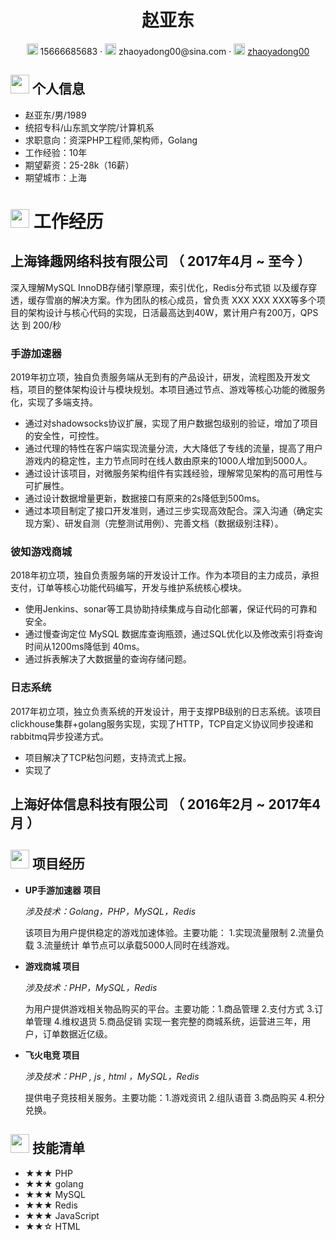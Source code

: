  <center>
     <h1>赵亚东</h1>
     <div>
         <span>
             <img src="assets/phone-solid.svg" width="18px">
             15666685683
         </span>
         ·
         <span>
             <img src="assets/envelope-solid.svg" width="18px">
             zhaoyadong00@sina.com
         </span>
         ·
         <span>
             <img src="assets/github-brands.svg" width="18px">
             <a href="https://github.com/zhaoyadong00">zhaoyadong00</a>
         </span>
     </div>
 </center>

 ## <img src="assets/info-circle-solid.svg" width="30px"> 个人信息 

 - 赵亚东/男/1989
 - 统招专科/山东凯文学院/计算机系
 - 求职意向：资深PHP工程师,架构师，Golang
 - 工作经验：10年
 - 期望薪资：25-28k（16薪）
 - 期望城市：上海

# <img src="assets/briefcase-solid.svg" width="30px"> 工作经历
## 上海锋趣网络科技有限公司 （ 2017年4月 ~ 至今 ）
深入理解MySQL InnoDB存储引擎原理，索引优化，Redis分布式锁 以及缓存穿透，缓存雪崩的解决方案。作为团队的核心成员，曾负责 XXX XXX XXX等多个项目的架构设计与核心代码的实现，日活最高达到40W，累计用户有200万，QPS 达 到 200/秒
### 手游加速器
2019年初立项，独自负责服务端从无到有的产品设计，研发，流程图及开发文档，项目的整体架构设计与模块规划。本项目通过节点、游戏等核心功能的微服务化，实现了多端支持。
- 通过对shadowsocks协议扩展，实现了用户数据包级别的验证，增加了项目的安全性，可控性。
- 通过代理的特性在客户端实现流量分流，大大降低了专线的流量，提高了用户游戏内的稳定性，主力节点同时在线人数由原来的1000人增加到5000人。
- 通过设计该项目，对微服务架构组件有实践经验，理解常见架构的高可用性与可扩展性。
- 通过设计数据增量更新，数据接口有原来的2s降低到500ms。
- 通过本项目制定了接口开发准则，通过三步实现高效配合。深入沟通（确定实现方案）、研发自测（完整测试用例）、完善文档（数据级别注释）。

### 彼知游戏商城
2018年初立项，独自负责服务端的开发设计工作。作为本项目的主力成员，承担支付，订单等核心功能代码编写，开发与维护系统核心模块。
- 使用Jenkins、sonar等工具协助持续集成与自动化部署，保证代码的可靠和安全。
- 通过慢查询定位 MySQL 数据库查询瓶颈，通过SQL优化以及修改索引将查询时间从1200ms降低到 40ms。
- 通过拆表解决了大数据量的查询存储问题。

### 日志系统
2017年初立项，独立负责系统的开发设计，用于支撑PB级别的日志系统。该项目clickhouse集群+golang服务实现，实现了HTTP，TCP自定义协议同步投递和rabbitmq异步投递方式。
- 项目解决了TCP粘包问题，支持流式上报。
- 实现了
## 上海好体信息科技有限公司 （ 2016年2月 ~ 2017年4月 ）


## <img src="assets/project-diagram-solid.svg" width="30px"> 项目经历

- **UP手游加速器 项目**

  *涉及技术：Golang，PHP，MySQL，Redis*

  该项目为用户提供稳定的游戏加速体验。主要功能：
     1.实现流量限制
     2.流量负载 
     3.流量统计
       单节点可以承载5000人同时在线游戏。
- **游戏商城 项目**

  *涉及技术：PHP，MySQL，Redis*

  为用户提供游戏相关物品购买的平台。主要功能：1.商品管理 2.支付方式 3.订单管理 4.维权退货 5.商品促销 实现一套完整的商城系统，运营进三年，用户，订单数据近亿级。

- **飞火电竞 项目**

  *涉及技术：PHP , js , html ，MySQL，Redis*

  提供电子竞技相关服务。主要功能：1.游戏资讯 2.组队语音 3.商品购买 4.积分兑换。

## <img src="assets/tools-solid.svg" width="30px"> 技能清单

- ★★★ PHP
- ★★★ golang
- ★★★ MySQL
- ★★★ Redis
- ★★★ JavaScript
- ★★☆ HTML
